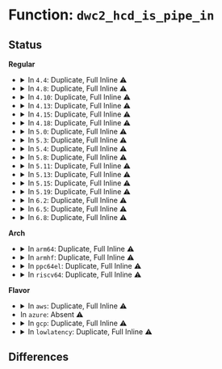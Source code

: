 # Function: <code>dwc2_hcd_is_pipe_in</code>

## Status
<b>Regular</b>
<ul>
<li>
<details>
<summary>In <code>4.4</code>: Duplicate, Full Inline ⚠️</summary>

**Collision:** Static Duplication

**Inline:** Full

**Transformation:** False

**Instances:**

```
In drivers/usb/dwc2/hcd.c (0)
Location: drivers/usb/dwc2/hcd.h:444
Inline: True
```
```
In drivers/usb/dwc2/hcd_intr.c (0)
Location: drivers/usb/dwc2/hcd.h:444
Inline: True
```
```
In drivers/usb/dwc2/hcd_queue.c (0)
Location: drivers/usb/dwc2/hcd.h:444
Inline: True
```
</details>
</li>
<li>
<details>
<summary>In <code>4.8</code>: Duplicate, Full Inline ⚠️</summary>

**Collision:** Static Duplication

**Inline:** Full

**Transformation:** False

**Instances:**

```
In drivers/usb/dwc2/hcd.c (ffffffff81686489)
Location: drivers/usb/dwc2/hcd.h:514
Inline: True
Inline callers:
  - drivers/usb/dwc2/hcd.c:dwc2_assign_and_init_hc
```
```
In drivers/usb/dwc2/hcd_intr.c (0)
Location: drivers/usb/dwc2/hcd.h:514
Inline: True
```
```
In drivers/usb/dwc2/hcd_queue.c (ffffffff8168da6c)
Location: drivers/usb/dwc2/hcd.h:514
Inline: True
Inline callers:
  - drivers/usb/dwc2/hcd_queue.c:dwc2_hcd_qh_create
```
</details>
</li>
<li>
<details>
<summary>In <code>4.10</code>: Duplicate, Full Inline ⚠️</summary>

**Collision:** Static Duplication

**Inline:** Full

**Transformation:** False

**Instances:**

```
In drivers/usb/dwc2/hcd.c (ffffffff816b46c9)
Location: drivers/usb/dwc2/hcd.h:514
Inline: True
Inline callers:
  - drivers/usb/dwc2/hcd.c:dwc2_assign_and_init_hc
```
```
In drivers/usb/dwc2/hcd_intr.c (0)
Location: drivers/usb/dwc2/hcd.h:514
Inline: True
```
```
In drivers/usb/dwc2/hcd_queue.c (ffffffff816bbb3c)
Location: drivers/usb/dwc2/hcd.h:514
Inline: True
Inline callers:
  - drivers/usb/dwc2/hcd_queue.c:dwc2_hcd_qh_create
```
</details>
</li>
<li>
<details>
<summary>In <code>4.13</code>: Duplicate, Full Inline ⚠️</summary>

**Collision:** Static Duplication

**Inline:** Full

**Transformation:** False

**Instances:**

```
In drivers/usb/dwc2/hcd.c (ffffffff816c8a59)
Location: drivers/usb/dwc2/hcd.h:514
Inline: True
```
```
In drivers/usb/dwc2/hcd_intr.c (0)
Location: drivers/usb/dwc2/hcd.h:514
Inline: True
```
```
In drivers/usb/dwc2/hcd_queue.c (ffffffff816cfca0)
Location: drivers/usb/dwc2/hcd.h:514
Inline: True
Inline callers:
  - drivers/usb/dwc2/hcd_queue.c:dwc2_hcd_qh_create
```
</details>
</li>
<li>
<details>
<summary>In <code>4.15</code>: Duplicate, Full Inline ⚠️</summary>

**Collision:** Static Duplication

**Inline:** Full

**Transformation:** False

**Instances:**

```
In drivers/usb/dwc2/hcd.c (ffffffff81734f59)
Location: drivers/usb/dwc2/hcd.h:515
Inline: True
```
```
In drivers/usb/dwc2/hcd_intr.c (0)
Location: drivers/usb/dwc2/hcd.h:515
Inline: True
```
```
In drivers/usb/dwc2/hcd_queue.c (ffffffff8173c2e0)
Location: drivers/usb/dwc2/hcd.h:515
Inline: True
Inline callers:
  - drivers/usb/dwc2/hcd_queue.c:dwc2_hcd_qh_create
```
</details>
</li>
<li>
<details>
<summary>In <code>4.18</code>: Duplicate, Full Inline ⚠️</summary>

**Collision:** Static Duplication

**Inline:** Full

**Transformation:** False

**Instances:**

```
In drivers/usb/dwc2/hcd.c (ffffffff8177542b)
Location: drivers/usb/dwc2/hcd.h:536
Inline: True
Inline callers:
  - drivers/usb/dwc2/hcd.c:dwc2_assign_and_init_hc
```
```
In drivers/usb/dwc2/hcd_intr.c (0)
Location: drivers/usb/dwc2/hcd.h:536
Inline: True
```
```
In drivers/usb/dwc2/hcd_queue.c (ffffffff8177cb74)
Location: drivers/usb/dwc2/hcd.h:536
Inline: True
Inline callers:
  - drivers/usb/dwc2/hcd_queue.c:dwc2_hcd_qh_create
```
</details>
</li>
<li>
<details>
<summary>In <code>5.0</code>: Duplicate, Full Inline ⚠️</summary>

**Collision:** Static Duplication

**Inline:** Full

**Transformation:** False

**Instances:**

```
In drivers/usb/dwc2/hcd.c (ffffffff8179a9cb)
Location: drivers/usb/dwc2/hcd.h:536
Inline: True
Inline callers:
  - drivers/usb/dwc2/hcd.c:dwc2_assign_and_init_hc
```
```
In drivers/usb/dwc2/hcd_intr.c (0)
Location: drivers/usb/dwc2/hcd.h:536
Inline: True
```
```
In drivers/usb/dwc2/hcd_queue.c (ffffffff817a30f1)
Location: drivers/usb/dwc2/hcd.h:536
Inline: True
Inline callers:
  - drivers/usb/dwc2/hcd_queue.c:dwc2_hcd_qh_create
```
</details>
</li>
<li>
<details>
<summary>In <code>5.3</code>: Duplicate, Full Inline ⚠️</summary>

**Collision:** Static Duplication

**Inline:** Full

**Transformation:** False

**Instances:**

```
In drivers/usb/dwc2/hcd.c (ffffffff817d9b84)
Location: drivers/usb/dwc2/hcd.h:544
Inline: True
Inline callers:
  - drivers/usb/dwc2/hcd.c:dwc2_assign_and_init_hc
```
```
In drivers/usb/dwc2/hcd_intr.c (0)
Location: drivers/usb/dwc2/hcd.h:544
Inline: True
```
```
In drivers/usb/dwc2/hcd_queue.c (ffffffff817e28e8)
Location: drivers/usb/dwc2/hcd.h:544
Inline: True
Inline callers:
  - drivers/usb/dwc2/hcd_queue.c:dwc2_hcd_qh_create
```
</details>
</li>
<li>
<details>
<summary>In <code>5.4</code>: Duplicate, Full Inline ⚠️</summary>

**Collision:** Static Duplication

**Inline:** Full

**Transformation:** False

**Instances:**

```
In drivers/usb/dwc2/hcd.c (ffffffff8180aa18)
Location: drivers/usb/dwc2/hcd.h:544
Inline: True
Inline callers:
  - drivers/usb/dwc2/hcd.c:dwc2_assign_and_init_hc
```
```
In drivers/usb/dwc2/hcd_intr.c (0)
Location: drivers/usb/dwc2/hcd.h:544
Inline: True
```
```
In drivers/usb/dwc2/hcd_queue.c (ffffffff818137d8)
Location: drivers/usb/dwc2/hcd.h:544
Inline: True
Inline callers:
  - drivers/usb/dwc2/hcd_queue.c:dwc2_hcd_qh_create
```
</details>
</li>
<li>
<details>
<summary>In <code>5.8</code>: Duplicate, Full Inline ⚠️</summary>

**Collision:** Static Duplication

**Inline:** Full

**Transformation:** False

**Instances:**

```
In drivers/usb/dwc2/hcd.c (ffffffff818dae40)
Location: drivers/usb/dwc2/hcd.h:544
Inline: True
Inline callers:
  - drivers/usb/dwc2/hcd.c:dwc2_assign_and_init_hc
  - drivers/usb/dwc2/hcd.c:dwc2_assign_and_init_hc
  - drivers/usb/dwc2/hcd.c:dwc2_hc_init_xfer
```
```
In drivers/usb/dwc2/hcd_intr.c (ffffffff818e364e)
Location: drivers/usb/dwc2/hcd.h:544
Inline: True
Inline callers:
  - drivers/usb/dwc2/hcd_intr.c:dwc2_hc_ahberr_intr
```
```
In drivers/usb/dwc2/hcd_queue.c (ffffffff818e3a19)
Location: drivers/usb/dwc2/hcd.h:544
Inline: True
Inline callers:
  - drivers/usb/dwc2/hcd_queue.c:dwc2_qh_init
```
</details>
</li>
<li>
<details>
<summary>In <code>5.11</code>: Duplicate, Full Inline ⚠️</summary>

**Collision:** Static Duplication

**Inline:** Full

**Transformation:** False

**Instances:**

```
In drivers/usb/dwc2/hcd.c (ffffffff818e4bd0)
Location: drivers/usb/dwc2/hcd.h:544
Inline: True
Inline callers:
  - drivers/usb/dwc2/hcd.c:dwc2_assign_and_init_hc
  - drivers/usb/dwc2/hcd.c:dwc2_assign_and_init_hc
  - drivers/usb/dwc2/hcd.c:dwc2_hc_init_xfer
```
```
In drivers/usb/dwc2/hcd_intr.c (ffffffff81c1fb86)
Location: drivers/usb/dwc2/hcd.h:544
Inline: True
Inline callers:
  - drivers/usb/dwc2/hcd_intr.c:dwc2_hc_ahberr_intr
```
```
In drivers/usb/dwc2/hcd_queue.c (ffffffff818ecef9)
Location: drivers/usb/dwc2/hcd.h:544
Inline: True
Inline callers:
  - drivers/usb/dwc2/hcd_queue.c:dwc2_qh_init
```
</details>
</li>
<li>
<details>
<summary>In <code>5.13</code>: Duplicate, Full Inline ⚠️</summary>

**Collision:** Static Duplication

**Inline:** Full

**Transformation:** False

**Instances:**

```
In drivers/usb/dwc2/hcd.c (ffffffff818c7a9c)
Location: drivers/usb/dwc2/hcd.h:544
Inline: True
Inline callers:
  - drivers/usb/dwc2/hcd.c:dwc2_assign_and_init_hc
  - drivers/usb/dwc2/hcd.c:dwc2_assign_and_init_hc
  - drivers/usb/dwc2/hcd.c:dwc2_hc_init_xfer
```
```
In drivers/usb/dwc2/hcd_intr.c (ffffffff81c11b49)
Location: drivers/usb/dwc2/hcd.h:544
Inline: True
Inline callers:
  - drivers/usb/dwc2/hcd_intr.c:dwc2_hc_ahberr_intr
```
```
In drivers/usb/dwc2/hcd_queue.c (ffffffff818d06f9)
Location: drivers/usb/dwc2/hcd.h:544
Inline: True
Inline callers:
  - drivers/usb/dwc2/hcd_queue.c:dwc2_qh_init
```
</details>
</li>
<li>
<details>
<summary>In <code>5.15</code>: Duplicate, Full Inline ⚠️</summary>

**Collision:** Static Duplication

**Inline:** Full

**Transformation:** False

**Instances:**

```
In drivers/usb/dwc2/hcd.c (ffffffff8195f8ff)
Location: drivers/usb/dwc2/hcd.h:544
Inline: True
Inline callers:
  - drivers/usb/dwc2/hcd.c:dwc2_assign_and_init_hc
  - drivers/usb/dwc2/hcd.c:dwc2_assign_and_init_hc
  - drivers/usb/dwc2/hcd.c:dwc2_hc_init_xfer
```
```
In drivers/usb/dwc2/hcd_intr.c (ffffffff81968504)
Location: drivers/usb/dwc2/hcd.h:544
Inline: True
Inline callers:
  - drivers/usb/dwc2/hcd_intr.c:dwc2_hc_ahberr_intr
```
```
In drivers/usb/dwc2/hcd_queue.c (ffffffff8196bd59)
Location: drivers/usb/dwc2/hcd.h:544
Inline: True
Inline callers:
  - drivers/usb/dwc2/hcd_queue.c:dwc2_qh_init
```
</details>
</li>
<li>
<details>
<summary>In <code>5.19</code>: Duplicate, Full Inline ⚠️</summary>

**Collision:** Static Duplication

**Inline:** Full

**Transformation:** False

**Instances:**

```
In drivers/usb/dwc2/hcd.c (ffffffff81ab9d8f)
Location: drivers/usb/dwc2/hcd.h:544
Inline: True
Inline callers:
  - drivers/usb/dwc2/hcd.c:dwc2_assign_and_init_hc
  - drivers/usb/dwc2/hcd.c:dwc2_assign_and_init_hc
  - drivers/usb/dwc2/hcd.c:dwc2_hc_init_xfer
```
```
In drivers/usb/dwc2/hcd_intr.c (ffffffff81ac26b7)
Location: drivers/usb/dwc2/hcd.h:544
Inline: True
Inline callers:
  - drivers/usb/dwc2/hcd_intr.c:dwc2_hc_ahberr_intr
```
```
In drivers/usb/dwc2/hcd_queue.c (ffffffff81ac61fa)
Location: drivers/usb/dwc2/hcd.h:544
Inline: True
Inline callers:
  - drivers/usb/dwc2/hcd_queue.c:dwc2_qh_init
```
</details>
</li>
<li>
<details>
<summary>In <code>6.2</code>: Duplicate, Full Inline ⚠️</summary>

**Collision:** Static Duplication

**Inline:** Full

**Transformation:** False

**Instances:**

```
In drivers/usb/dwc2/hcd.c (ffffffff81c4317f)
Location: drivers/usb/dwc2/hcd.h:515
Inline: True
Inline callers:
  - drivers/usb/dwc2/hcd.c:dwc2_assign_and_init_hc
  - drivers/usb/dwc2/hcd.c:dwc2_assign_and_init_hc
  - drivers/usb/dwc2/hcd.c:dwc2_hc_init_xfer
```
```
In drivers/usb/dwc2/hcd_intr.c (ffffffff81c4c38e)
Location: drivers/usb/dwc2/hcd.h:515
Inline: True
Inline callers:
  - drivers/usb/dwc2/hcd_intr.c:dwc2_hc_ahberr_intr
```
```
In drivers/usb/dwc2/hcd_queue.c (ffffffff81c5033a)
Location: drivers/usb/dwc2/hcd.h:515
Inline: True
Inline callers:
  - drivers/usb/dwc2/hcd_queue.c:dwc2_qh_init
```
</details>
</li>
<li>
<details>
<summary>In <code>6.5</code>: Duplicate, Full Inline ⚠️</summary>

**Collision:** Static Duplication

**Inline:** Full

**Transformation:** False

**Instances:**

```
In drivers/usb/dwc2/hcd.c (ffffffff81caa8df)
Location: drivers/usb/dwc2/hcd.h:515
Inline: True
Inline callers:
  - drivers/usb/dwc2/hcd.c:dwc2_assign_and_init_hc
  - drivers/usb/dwc2/hcd.c:dwc2_assign_and_init_hc
  - drivers/usb/dwc2/hcd.c:dwc2_hc_init_xfer
```
```
In drivers/usb/dwc2/hcd_intr.c (ffffffff81cb39fe)
Location: drivers/usb/dwc2/hcd.h:515
Inline: True
Inline callers:
  - drivers/usb/dwc2/hcd_intr.c:dwc2_hc_ahberr_intr
```
```
In drivers/usb/dwc2/hcd_queue.c (ffffffff81cb78d7)
Location: drivers/usb/dwc2/hcd.h:515
Inline: True
Inline callers:
  - drivers/usb/dwc2/hcd_queue.c:dwc2_qh_init
```
</details>
</li>
<li>
<details>
<summary>In <code>6.8</code>: Duplicate, Full Inline ⚠️</summary>

**Collision:** Static Duplication

**Inline:** Full

**Transformation:** False

**Instances:**

```
In drivers/usb/dwc2/hcd.c (ffffffff81d5f58f)
Location: drivers/usb/dwc2/hcd.h:515
Inline: True
Inline callers:
  - drivers/usb/dwc2/hcd.c:dwc2_assign_and_init_hc
  - drivers/usb/dwc2/hcd.c:dwc2_assign_and_init_hc
  - drivers/usb/dwc2/hcd.c:dwc2_hc_init_xfer
```
```
In drivers/usb/dwc2/hcd_intr.c (ffffffff81d6872e)
Location: drivers/usb/dwc2/hcd.h:515
Inline: True
Inline callers:
  - drivers/usb/dwc2/hcd_intr.c:dwc2_hc_ahberr_intr
```
```
In drivers/usb/dwc2/hcd_queue.c (ffffffff81d6c627)
Location: drivers/usb/dwc2/hcd.h:515
Inline: True
Inline callers:
  - drivers/usb/dwc2/hcd_queue.c:dwc2_qh_init
```
</details>
</li>
</ul>
<b>Arch</b>
<ul>
<li>
<details>
<summary>In <code>arm64</code>: Duplicate, Full Inline ⚠️</summary>

**Collision:** Static Duplication

**Inline:** Full

**Transformation:** False

**Instances:**

```
In drivers/usb/dwc2/hcd.c (ffff800010a412d8)
Location: drivers/usb/dwc2/hcd.h:544
Inline: True
Inline callers:
  - drivers/usb/dwc2/hcd.c:dwc2_assign_and_init_hc
```
```
In drivers/usb/dwc2/hcd_intr.c (0)
Location: drivers/usb/dwc2/hcd.h:544
Inline: True
```
```
In drivers/usb/dwc2/hcd_queue.c (ffff800010a4ca88)
Location: drivers/usb/dwc2/hcd.h:544
Inline: True
Inline callers:
  - drivers/usb/dwc2/hcd_queue.c:dwc2_hcd_qh_create
```
</details>
</li>
<li>
<details>
<summary>In <code>armhf</code>: Duplicate, Full Inline ⚠️</summary>

**Collision:** Static Duplication

**Inline:** Full

**Transformation:** False

**Instances:**

```
In drivers/usb/dwc2/hcd.c (c0b13978)
Location: drivers/usb/dwc2/hcd.h:544
Inline: True
Inline callers:
  - drivers/usb/dwc2/hcd.c:dwc2_assign_and_init_hc
  - drivers/usb/dwc2/hcd.c:dwc2_assign_and_init_hc
  - drivers/usb/dwc2/hcd.c:dwc2_assign_and_init_hc
```
```
In drivers/usb/dwc2/hcd_intr.c (c0b1bd78)
Location: drivers/usb/dwc2/hcd.h:544
Inline: True
Inline callers:
  - drivers/usb/dwc2/hcd_intr.c:dwc2_hc_ahberr_intr
```
```
In drivers/usb/dwc2/hcd_queue.c (c0b1ec6c)
Location: drivers/usb/dwc2/hcd.h:544
Inline: True
Inline callers:
  - drivers/usb/dwc2/hcd_queue.c:dwc2_hcd_qh_create
```
</details>
</li>
<li>
<details>
<summary>In <code>ppc64el</code>: Duplicate, Full Inline ⚠️</summary>

**Collision:** Static Duplication

**Inline:** Full

**Transformation:** False

**Instances:**

```
In drivers/usb/dwc2/hcd.c (c000000000b01d98)
Location: drivers/usb/dwc2/hcd.h:544
Inline: True
Inline callers:
  - drivers/usb/dwc2/hcd.c:dwc2_assign_and_init_hc
```
```
In drivers/usb/dwc2/hcd_intr.c (0)
Location: drivers/usb/dwc2/hcd.h:544
Inline: True
```
```
In drivers/usb/dwc2/hcd_queue.c (c000000000b13cc0)
Location: drivers/usb/dwc2/hcd.h:544
Inline: True
Inline callers:
  - drivers/usb/dwc2/hcd_queue.c:dwc2_hcd_qh_create
```
</details>
</li>
<li>
<details>
<summary>In <code>riscv64</code>: Duplicate, Full Inline ⚠️</summary>

**Collision:** Static Duplication

**Inline:** Full

**Transformation:** False

**Instances:**

```
In drivers/usb/dwc2/hcd.c (ffffffe00065d25a)
Location: drivers/usb/dwc2/hcd.h:544
Inline: True
Inline callers:
  - drivers/usb/dwc2/hcd.c:dwc2_assign_and_init_hc
```
```
In drivers/usb/dwc2/hcd_intr.c (0)
Location: drivers/usb/dwc2/hcd.h:544
Inline: True
```
```
In drivers/usb/dwc2/hcd_queue.c (ffffffe000669586)
Location: drivers/usb/dwc2/hcd.h:544
Inline: True
Inline callers:
  - drivers/usb/dwc2/hcd_queue.c:dwc2_hcd_qh_create
```
</details>
</li>
</ul>
<b>Flavor</b>
<ul>
<li>
<details>
<summary>In <code>aws</code>: Duplicate, Full Inline ⚠️</summary>

**Collision:** Static Duplication

**Inline:** Full

**Transformation:** False

**Instances:**

```
In drivers/usb/dwc2/hcd.c (ffffffff817c2df8)
Location: drivers/usb/dwc2/hcd.h:544
Inline: True
Inline callers:
  - drivers/usb/dwc2/hcd.c:dwc2_assign_and_init_hc
```
```
In drivers/usb/dwc2/hcd_intr.c (0)
Location: drivers/usb/dwc2/hcd.h:544
Inline: True
```
```
In drivers/usb/dwc2/hcd_queue.c (ffffffff817cbbb8)
Location: drivers/usb/dwc2/hcd.h:544
Inline: True
Inline callers:
  - drivers/usb/dwc2/hcd_queue.c:dwc2_hcd_qh_create
```
</details>
</li>
<li>
In <code>azure</code>: Absent ⚠️
</li>
<li>
<details>
<summary>In <code>gcp</code>: Duplicate, Full Inline ⚠️</summary>

**Collision:** Static Duplication

**Inline:** Full

**Transformation:** False

**Instances:**

```
In drivers/usb/dwc2/hcd.c (ffffffff817ff898)
Location: drivers/usb/dwc2/hcd.h:544
Inline: True
Inline callers:
  - drivers/usb/dwc2/hcd.c:dwc2_assign_and_init_hc
```
```
In drivers/usb/dwc2/hcd_intr.c (0)
Location: drivers/usb/dwc2/hcd.h:544
Inline: True
```
```
In drivers/usb/dwc2/hcd_queue.c (ffffffff81808658)
Location: drivers/usb/dwc2/hcd.h:544
Inline: True
Inline callers:
  - drivers/usb/dwc2/hcd_queue.c:dwc2_hcd_qh_create
```
</details>
</li>
<li>
<details>
<summary>In <code>lowlatency</code>: Duplicate, Full Inline ⚠️</summary>

**Collision:** Static Duplication

**Inline:** Full

**Transformation:** False

**Instances:**

```
In drivers/usb/dwc2/hcd.c (ffffffff818199a8)
Location: drivers/usb/dwc2/hcd.h:544
Inline: True
Inline callers:
  - drivers/usb/dwc2/hcd.c:dwc2_assign_and_init_hc
```
```
In drivers/usb/dwc2/hcd_intr.c (0)
Location: drivers/usb/dwc2/hcd.h:544
Inline: True
```
```
In drivers/usb/dwc2/hcd_queue.c (ffffffff81822768)
Location: drivers/usb/dwc2/hcd.h:544
Inline: True
Inline callers:
  - drivers/usb/dwc2/hcd_queue.c:dwc2_hcd_qh_create
```
</details>
</li>
</ul>

## Differences
